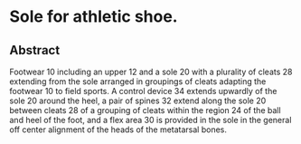 # Sole for athletic shoe.

## Abstract
Footwear 10 including an upper 12 and a sole 20 with a plurality of cleats 28 extending from the sole arranged in groupings of cleats adapting the footwear 10 to field sports. A control device 34 extends upwardly of the sole 20 around the heel, a pair of spines 32 extend along the sole 20 between cleats 28 of a grouping of cleats within the region 24 of the ball and heel of the foot, and a flex area 30 is provided in the sole in the general off center alignment of the heads of the metatarsal bones.